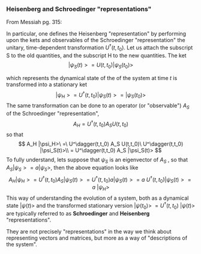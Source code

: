 ### Heisenberg and Schroedinger "representations"

From Messiah pg. 315:

In particular, one defines the Heisenberg "representation" by performing upon the kets and observables of the Schroedinger "representation" the unitary, time-dependent transformation $U^\dagger(t,t_0)$. Let us attach the subscript S to the old quantities, and the subscript H to the new quantities. The ket 
$$
|\psi_S(t)> = U(t,t_0) |\psi_S(t_0)>\nonumber
$$

which represents the dynamical state of the of the system at time $t$ is transformed into a stationary ket 
$$
|\psi_H> = U^\dagger(t,t_0) |\psi_S(t)> = |\psi_S(t_0)> \nonumber
$$
The same transformation can be done to an operator (or "observable") $A_S$ of the Schroedinger "representation", 
$$
A_H = U^\dagger(t,t_0) A_S U(t,t_0)\nonumber
$$
so that
$$
A_H |\psi_H>\ =\ U^\dagger(t,t_0) A_S U(t,t_0)\ U^\dagger(t,t_0) |\psi_S(t)>\\
= U^\dagger(t,t_0) A_S |\psi_S(t)>
$$
To fully understand, lets suppose that $\psi_S$ is an eigenvector of $A_S$ , so that $A_S |\psi_S> = a|\psi_S>$, then the above equation looks like
$$
A_H |\psi_H> = U^\dagger(t,t_0) A_S|\psi_S(t)> = U^\dagger(t,t_0) a|\psi_S(t)> = a\ U^\dagger(t,t_0)|\psi_S(t)> =  a\ |\psi_H>\nonumber
$$
This way of understanding the evolution of a system, both as a dynamical state $|\psi(t)>$ and the transformed stationary version $|\psi(t_0)>\ = U^\dagger(t,t_0)\ |\psi(t)>$ are typically referred to as **Schroedinger** and **Heisenberg** "representations". 

They are not precisely "representations" in the way we think about representing vectors and matrices, but more as a way of "descriptions of the system".